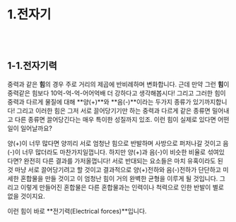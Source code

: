 # 1.전자기
<br/><br/>

## 1-1.전자기력

중력과 같은 **힘**의 경우 주로 거리의 제곱에 반비례하며 변화합니다. 근데 만약 그런 **힘**이 중력같은 힘보다 10억-억-억-어어억배 더 강하다고 생각해봅시다! 그리고 그러한 힘이 중력과 다르게 물질에 대해 **양\(+\)**와 **음\(-\)**이라는 두가지 종류가 있기까지합니다! 그리고 이러한 힘은 그저 서로 끌어당기기만 하는 중력과 다르게 같은 종류면 밀어내고 다른 종류면 끌어당긴다는 매우 특이한 성질까지 있조. 이런 힘이 실제로 있다면 어떤 일이 일어날까요?

양(+)이 너무 많다면 양끼리 서로 엄청난 힘으로 반발하며 사방으로 퍼저나갈 것이고 음(-)이 너무 많더라도 마찬가지일껍니다. 하지만 양(+)과 음(-)이 비슷한 비율로 섞여있다면? 완전히 다른 결과를 가저올껍니다! 서로 반대되는 요소들은 마치 유혹이라도 된 것 마냥 서로 끌어당기려고 할 것이고 결과적으로 양(+)전하와 음(-)전하가 단단하고 미세한 혼합물을 만들 것이고 이 엄청난 힘이 거의 완벽한 균형을 이루게 될 것입니다. 그리고 이렇게 만들어진 혼합물은 다른 혼합물과는 인력이나 척력으로 인한 반발이 별로 없을 것이지요.

이런 힘이 바로 **전기력\(Electrical forces\)**입니다.
